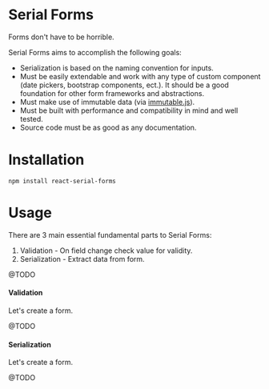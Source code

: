 # Serial Forms

Forms don't have to be horrible.

Serial Forms aims to accomplish the following goals:

* Serialization is based on the naming convention for inputs.
* Must be easily extendable and work with any type of custom component (date
    pickers, bootstrap components, ect.). It should be a good foundation for
    other form frameworks and abstractions.
* Must make use of immutable data (via
    [immutable.js](http://facebook.github.io/immutable-js/)).
* Must be built with performance and compatibility in mind and well tested.
* Source code must be as good as any documentation.

# Installation

`npm install react-serial-forms`

# Usage

There are 3 main essential fundamental parts to Serial Forms:

1. Validation - On field change check value for validity.
2. Serialization - Extract data from form.

@TODO

#### Validation

Let's create a form.

@TODO

#### Serialization

Let's create a form.

@TODO
